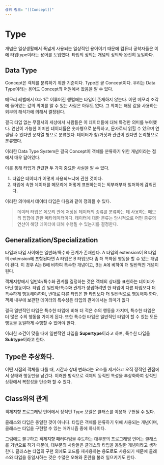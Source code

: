 ```yaml
---
상위 링크: "[[Concept]]"
---
```

# Type
개념은 일상생활에서 폭넓게 사용되는 일상적인 용어이기 때문에 컴퓨터 공학자들은 이에 타입type이라는 용어를 도입했다. 타입의 정의는 개념의 정의와 완전히 동일하다.

## Data Type
Concept은 객체를 분류하기 위한 기준이다. Type은 곧 Concept이다. 우리는 Data Type이라는 용어도 Concept의 어원에서 왔음을 알 수 있다.

메모리 레벨에서 0과 1로 이루어진 행렬에는 타입이 존재하지 않는다. 어떤 메모리 조각에 들어있는 값의 의미를 알 수 있는 사람은 아무도 없다. 그 의미는 해당 값을 사용하는 외부의 해석가에 의해서 결정된다.

결국 타입 없는 무질서의 세상에서 사람들은 이 데이터들에 대해 특정한 의미를 부여했다. 연산이 가능한 어떠한 데이터들은 숫자형으로 분류하고, 문자로써 읽힐 수 있으며 연결될 수 있다면 문자열 형으로 분류했다. 데이터가 참/거짓과 관련이 있다면 논리형으로 분류했다.

이러한 Data Type System은 결국 Concept이 객체를 분류하기 위한 개념이라는 점에서 매우 닮아있다.

이를 통해 타입과 관련한 두 가지 중요한 사실을 알 수 있다.

1. 타입은 데이터가 어떻게 사용되느냐에 관한 것이다.
2. 타입에 속한 데이터를 메모리에 어떻게 표현하는지는 외부러부터 철저하게 감춰진다.

이러한 의미에서 데이터 타입은 다음과 같이 정의될 수 있다.

> 데이터 타입은 메모리 안에 저장된 데이터의 종류를 분류하는 데 사용하는 메모리 집합에 관한 메타데이터이다. 데이터에 대한 분류는 암시적으로 어떤 종류의 연산이 해당 데이터에 대해 수행될 수 있는지를 결정한다.

## Generalization/Specialization

타입과 타입 사이에는 일반화/특수화 관계가 존재한다. A 타입의 extension이 B 타입의 extension에 포함된다면 A 타입은 B 타입보다 좀 더 특화된 행동을 할 수 있는 개념이 된다. 이 경우 A는 B에 비하여 특수한 개념이고, B는 A에 비하여 더 일반적인 개념이 된다.

객체지향에서 일반화/특수화 관계를 결정하는 것은 객체의 상태를 표현하는 데이터가 아닌 행동이다. 타입 간 일반화/특수화 관계가 성립하려면 한 타입이 다른 타입보다 더 특수하게 행동해야하며, 반대로 다른 타입은 한 타입보다 더 일반적으로 행동해야 한다. 객체 내부에 보관한 데이터의 특수성은 타입의 관계에서는 의미가 없다

결국 일반적인 타입은 특수한 타입에 비해 더 적은 수의 행동을 가지며, 특수한 타입은 더 많은 수의 행동을 가지게 된다. 또한 특수한 타입은 일반적인 타입이 할 수 있는 모든 행동을 동일하게 수행할 수 있어야 한다.

이러한 조건이 맞을 때에 일반적인 타입을 **Supertype**이라고 하며, 특수한 타입을 **Subtype**이라고 한다.


## Type은 추상화다.

어떤 시점의 객체를 다룰 때, 시간과 상태 변화라는 요소를 제거하고 오직 정적인 관점에서 상태와 행동만을 남긴다. 이러한 방식으로 객체의 동적인 특성을 추상화하여 정적인 상황에서 복잡성을 단순화 할 수 있다.

## Class와의 관계

객체지향 프로그래밍 언어에서 정적인 Type 모델은 클래스를 이용해 구현될 수 있다. 

클래스와 타입은 동일한 것이 아니다. 타입은 객체를 분류하기 위해 사용되는 개념이며, 클래스는 타입을 구현할 수 있는 매커니즘 중에 하나이다. 

그럼에도 불구하고 객체지향 패러다임을 주도하는 대부분의 프로그래밍 언어는 클래스를 기반으로 하기 때문에, 대부분의 사람들은 클래스와 타입을 동일한 개념이라고 생각한다. 클래스는 타입의 구현 외에도 코드를 재사용하는 용도로도 사용되기 때문에 클래스와 타입을 동일시하는 것은 수많은 오해와 혼란을 불러 일으키기도 한다.

